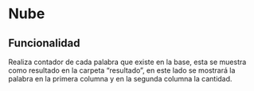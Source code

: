 # Nube

## Funcionalidad

Realiza contador de cada palabra que existe en la base, esta se
muestra como resultado en la carpeta “resultado”, en este lado se
mostrará la palabra en la primera columna y en la segunda columna la
cantidad.
